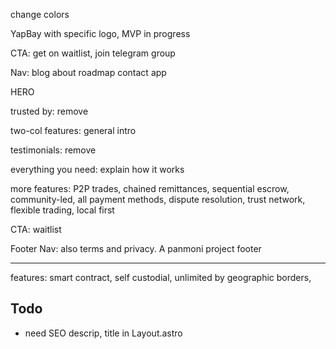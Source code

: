 change colors

YapBay with specific logo, MVP in progress

CTA: get on waitlist, join telegram group

Nav: blog about roadmap contact app

HERO

trusted by: remove

two-col features: general intro

testimonials: remove

everything you need: explain how it works

more features: P2P trades, chained remittances, sequential escrow, community-led, all payment methods, dispute resolution, trust network, flexible trading, local first

CTA: waitlist

Footer Nav: also terms and privacy.
A panmoni project footer

---
features: smart contract, self custodial, unlimited by geographic borders, 


## Todo
- need SEO descrip, title in Layout.astro